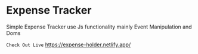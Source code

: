 # Expense Tracker
 Simple Expense Tracker use Js functionality mainly Event Manipulation and Doms 


```Check Out Live```
https://expense-holder.netlify.app/
